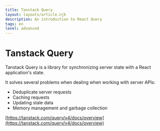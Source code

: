 ```yaml
---
title: Tanstack Query
layout: layouts/article.njk
description: An introduction to React Query
tags: en
level: advanced
---
```


# Tanstack Query

Tanstack Query is a library for synchronizing server state with a React application's state.

It solves several problems when dealing when working with server APIs:

- Deduplicate server requests
- Caching requests
- Updating stale data
- Memory management and garbage collection

[https://tanstack.com/query/v4/docs/overview](https://tanstack.com/query/v4/docs/overview)

